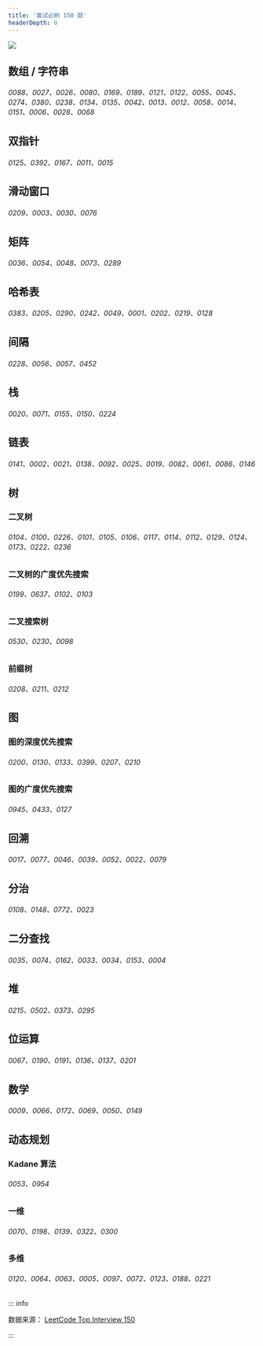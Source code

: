 ```yaml
---
title: '面试必刷 150 题'
headerDepth: 0
---
```


![](../image/plan-1.png)

## 数组 / 字符串

###### 0088、0027、0026、0080、0169、0189、0121、0122、0055、0045、0274、0380、0238、0134、0135、0042、0013、0012、0058、0014、0151、0006、0028、0068

## 双指针

###### 0125、0392、0167、0011、0015

## 滑动窗口

###### 0209、0003、0030、0076

## 矩阵

###### 0036、0054、0048、0073、0289

## 哈希表

###### 0383、0205、0290、0242、0049、0001、0202、0219、0128

## 间隔

###### 0228、0056、0057、0452

## 栈

###### 0020、0071、0155、0150、0224

## 链表

###### 0141、0002、0021、0138、0092、0025、0019、0082、0061、0086、0146

## 树

### 二叉树

###### 0104、0100、0226、0101、0105、0106、0117、0114、0112、0129、0124、0173、0222、0236

### 二叉树的广度优先搜索

###### 0199、0637、0102、0103

### 二叉搜索树

###### 0530、0230、0098

### 前缀树

###### 0208、0211、0212

## 图

### 图的深度优先搜索

###### 0200、0130、0133、0399、0207、0210

### 图的广度优先搜索

###### 0945、0433、0127

## 回溯

###### 0017、0077、0046、0039、0052、0022、0079

## 分治

###### 0108、0148、0772、0023

## 二分查找

###### 0035、0074、0162、0033、0034、0153、0004

## 堆

###### 0215、0502、0373、0295

## 位运算

###### 0067、0190、0191、0136、0137、0201

## 数学

###### 0009、0066、0172、0069、0050、0149

## 动态规划

### Kadane 算法

###### 0053、0954

### 一维

###### 0070、0198、0139、0322、0300

### 多维

###### 0120、0064、0063、0005、0097、0072、0123、0188、0221

::: info

数据来源： [LeetCode Top Interview 150](https://leetcode.com/studyplan/top-interview-150/)

:::
